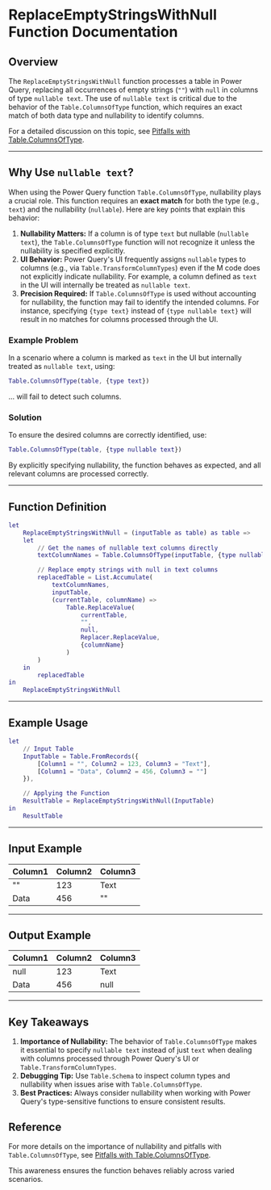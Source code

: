 
# ReplaceEmptyStringsWithNull Function Documentation

## Overview
The `ReplaceEmptyStringsWithNull` function processes a table in Power Query, replacing all occurrences of empty strings (`""`) with `null` in columns of type `nullable text`. The use of `nullable text` is critical due to the behavior of the `Table.ColumnsOfType` function, which requires an exact match of both data type and nullability to identify columns.

For a detailed discussion on this topic, see [Pitfalls with Table.ColumnsOfType](https://ssbi-blog.de/blog/technical-topics-english/pitfalls-with-table-columnsoftype/).

---

## Why Use `nullable text`?
When using the Power Query function `Table.ColumnsOfType`, nullability plays a crucial role. This function requires an **exact match** for both the type (e.g., `text`) and the nullability (`nullable`). Here are key points that explain this behavior:

1. **Nullability Matters:** If a column is of type `text` but nullable (`nullable text`), the `Table.ColumnsOfType` function will not recognize it unless the nullability is specified explicitly.
2. **UI Behavior:** Power Query's UI frequently assigns `nullable` types to columns (e.g., via `Table.TransformColumnTypes`) even if the M code does not explicitly indicate nullability. For example, a column defined as `text` in the UI will internally be treated as `nullable text`.
3. **Precision Required:** If `Table.ColumnsOfType` is used without accounting for nullability, the function may fail to identify the intended columns. For instance, specifying `{type text}` instead of `{type nullable text}` will result in no matches for columns processed through the UI.

### Example Problem
In a scenario where a column is marked as `text` in the UI but internally treated as `nullable text`, using:

```m
Table.ColumnsOfType(table, {type text})
```

... will fail to detect such columns.

### Solution
To ensure the desired columns are correctly identified, use:

```m
Table.ColumnsOfType(table, {type nullable text})
```

By explicitly specifying nullability, the function behaves as expected, and all relevant columns are processed correctly.

---

## Function Definition
```m
let
    ReplaceEmptyStringsWithNull = (inputTable as table) as table =>
    let
        // Get the names of nullable text columns directly
        textColumnNames = Table.ColumnsOfType(inputTable, {type nullable text}),

        // Replace empty strings with null in text columns
        replacedTable = List.Accumulate(
            textColumnNames,
            inputTable,
            (currentTable, columnName) => 
                Table.ReplaceValue(
                    currentTable, 
                    "", 
                    null, 
                    Replacer.ReplaceValue, 
                    {columnName}
                )
        )
    in
        replacedTable
in
    ReplaceEmptyStringsWithNull
```

---

## Example Usage
```m
let
    // Input Table
    InputTable = Table.FromRecords({
        [Column1 = "", Column2 = 123, Column3 = "Text"],
        [Column1 = "Data", Column2 = 456, Column3 = ""]
    }),

    // Applying the Function
    ResultTable = ReplaceEmptyStringsWithNull(InputTable)
in
    ResultTable
```

---

## Input Example
| Column1 | Column2 | Column3 |
|---------|---------|---------|
| ""      | 123     | Text    |
| Data    | 456     | ""      |

---

## Output Example
| Column1 | Column2 | Column3 |
|---------|---------|---------|
| null    | 123     | Text    |
| Data    | 456     | null    |

---

## Key Takeaways
1. **Importance of Nullability:** The behavior of `Table.ColumnsOfType` makes it essential to specify `nullable text` instead of just `text` when dealing with columns processed through Power Query's UI or `Table.TransformColumnTypes`.
2. **Debugging Tip:** Use `Table.Schema` to inspect column types and nullability when issues arise with `Table.ColumnsOfType`.
3. **Best Practices:** Always consider nullability when working with Power Query's type-sensitive functions to ensure consistent results.

## Reference
For more details on the importance of nullability and pitfalls with `Table.ColumnsOfType`, see [Pitfalls with Table.ColumnsOfType](https://ssbi-blog.de/blog/technical-topics-english/pitfalls-with-table-columnsoftype/).

This awareness ensures the function behaves reliably across varied scenarios.
